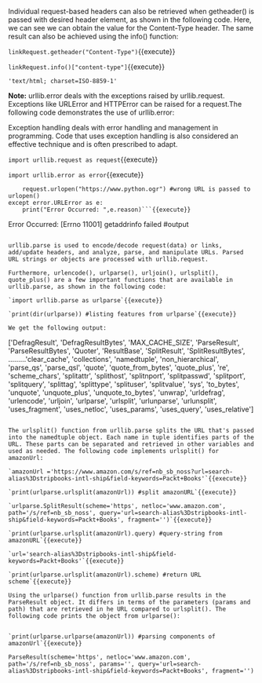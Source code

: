 

Individual request-based headers can also be retrieved when getheader() is passed with desired header element, as shown in the following code. Here, we can see we can obtain the value for the Content-Type header. The same result can also be achieved using the info() function:

`linkRequest.getheader("Content-Type")`{{execute}}  

`linkRequest.info()["content-type"]`{{execute}}
  
    'text/html; charset=ISO-8859-1'

**Note:** urllib.error deals with the exceptions raised by urllib.request. Exceptions like URLError and HTTPError can be raised for a request.The following code demonstrates the use of urllib.error:

Exception handling deals with error handling and management in programming. Code that uses exception handling is also considered an effective technique and is often prescribed to adapt.

`import urllib.request as request`{{execute}}

`import urllib.error as error`{{execute}}

```try:  #attempting an error case
    request.urlopen("https://www.python.ogr") #wrong URL is passed to urlopen()
except error.URLError as e:
    print("Error Occurred: ",e.reason)```{{execute}}

```
Error Occurred: [Errno 11001] getaddrinfo failed #output
```

urllib.parse is used to encode/decode request(data) or links, add/update headers, and analyze, parse, and manipulate URLs. Parsed URL strings or objects are processed with urllib.request.

Furthermore, urlencode(), urlparse(), urljoin(), urlsplit(), quote_plus() are a few important functions that are available in urllib.parse, as shown in the following code:

`import urllib.parse as urlparse`{{execute}}

`print(dir(urlparse)) #listing features from urlparse`{{execute}}

We get the following output:

```
['DefragResult', 'DefragResultBytes', 'MAX_CACHE_SIZE', 'ParseResult', 'ParseResultBytes', 'Quoter', 'ResultBase', 'SplitResult', 'SplitResultBytes', .........'clear_cache', 'collections', 'namedtuple', 'non_hierarchical', 'parse_qs', 'parse_qsl', 'quote', 'quote_from_bytes', 'quote_plus', 're', 'scheme_chars', 'splitattr', 'splithost', 'splitnport', 'splitpasswd', 'splitport', 'splitquery', 'splittag', 'splittype', 'splituser', 'splitvalue', 'sys', 'to_bytes', 'unquote', 'unquote_plus', 'unquote_to_bytes', 'unwrap', 'urldefrag', 'urlencode', 'urljoin', 'urlparse', 'urlsplit', 'urlunparse', 'urlunsplit', 'uses_fragment', 'uses_netloc', 'uses_params', 'uses_query', 'uses_relative']
```

The urlsplit() function from urllib.parse splits the URL that's passed into the namedtuple object. Each name in tuple identifies parts of the URL. These parts can be separated and retrieved in other variables and used as needed. The following code implements urlsplit() for amazonUrl:

`amazonUrl ='https://www.amazon.com/s/ref=nb_sb_noss?url=search-alias%3Dstripbooks-intl-ship&field-keywords=Packt+Books'`{{execute}}

`print(urlparse.urlsplit(amazonUrl)) #split amazonURL`{{execute}}

`urlparse.SplitResult(scheme='https', netloc='www.amazon.com', path='/s/ref=nb_sb_noss', query='url=search-alias%3Dstripbooks-intl-ship&field-keywords=Packt+Books', fragment='')`{{execute}}

`print(urlparse.urlsplit(amazonUrl).query) #query-string from amazonURL`{{execute}}

`url='search-alias%3Dstripbooks-intl-ship&field-keywords=Packt+Books'`{{execute}}

`print(urlparse.urlsplit(amazonUrl).scheme) #return URL scheme`{{execute}}

Using the urlparse() function from urllib.parse results in the ParseResult object. It differs in terms of the parameters (params and path) that are retrieved in he URL compared to urlsplit(). The following code prints the object from urlparse():


`print(urlparse.urlparse(amazonUrl)) #parsing components of amazonUrl`{{execute}}

```
    ParseResult(scheme='https', netloc='www.amazon.com', path='/s/ref=nb_sb_noss', params='', query='url=search-alias%3Dstripbooks-intl-ship&field-keywords=Packt+Books', fragment='')
```
